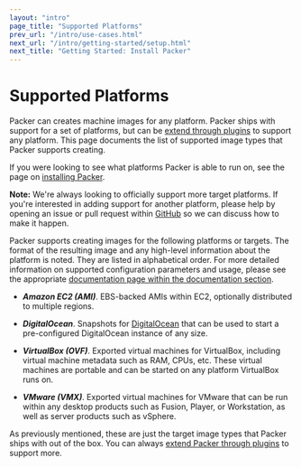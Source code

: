 ```yaml
---
layout: "intro"
page_title: "Supported Platforms"
prev_url: "/intro/use-cases.html"
next_url: "/intro/getting-started/setup.html"
next_title: "Getting Started: Install Packer"
---
```


# Supported Platforms

Packer can creates machine images for any platform. Packer ships with
support for a set of platforms, but can be [extend through plugins](/docs/extend/builder.html)
to support any platform. This page documents the list of supported image
types that Packer supports creating.

If you were looking to see what platforms Packer is able to run on, see
the page on [installing Packer](/intro/getting-started/setup.html).

<div class="alert alert-info alert-block">
<strong>Note:</strong> We're always looking to officially support more
target platforms. If you're interested in adding support for another
platform, please help by opening an issue or pull request within
<a href="https://github.com/mitchellh/packer">GitHub</a> so we can discuss
how to make it happen.
</div>

Packer supports creating images for the following platforms or targets.
The format of the resulting image and any high-level information about the
platform is noted. They are listed in alphabetical order. For more detailed
information on supported configuration parameters and usage, please see
the appropriate [documentation page within the documentation section](/docs).

* ***Amazon EC2 (AMI)***. EBS-backed AMIs within EC2, optionally distributed
  to multiple regions.

* ***DigitalOcean***. Snapshots for [DigitalOcean](http://www.digitalocean.com)
  that can be used to start a pre-configured DigitalOcean instance of any size.

* ***VirtualBox (OVF)***. Exported virtual machines for VirtualBox, including
  virtual machine metadata such as RAM, CPUs, etc. These virtual machines are
  portable and can be started on any platform VirtualBox runs on.

* ***VMware (VMX)***. Exported virtual machines for VMware that can be run
  within any desktop products such as Fusion, Player, or Workstation, as well
  as server products such as vSphere.

As previously mentioned, these are just the target image types that Packer
ships with out of the box. You can always [extend Packer through plugins](/docs/extend/builder.html)
to support more.
